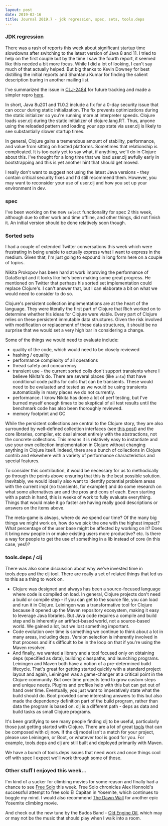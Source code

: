 ```yaml
---
layout: post
date: 2019-02-16
title: Journal 2019.7 - jdk regression, spec, sets, tools.deps
---
```


### JDK regression

There was a rash of reports this week about significant startup time slowdowns after switching to the latest version of Java 8 and 11. I tried to help on the first couple but by the time I saw the fourth report, it seemed like this needed a bit more focus. While I did a lot of looking, I can't say much of that actually helped. But big thanks to Kevin Downey for best distilling the initial reports and Shantanu Kumar for finding the salient description buring in another mailing list.

I've summarized the issue in [CLJ-2484](https://dev.clojure.org/jira/browse/CLJ-2484) for future tracking and made a simpler repro [here](https://github.com/puredanger/slow-user-load).

In short, Java 8u201 and 11.0.2 include a fix for a 0-day security issue that can occur during static initialization. The fix prevents optimizations during the static initializer so you're running more at interpreter speeds. Clojure loads user.clj during the static initializer of clojure.lang.RT. Thus, anyone using the reloaded pattern and loading your app state via user.clj is likely to see substantially slower startup times.

In general, Clojure gains a tremendous amount of stability, performance, and value from sitting on hosted platforms. Sometimes that relationship is complicated. It is too early yet to say what, if anything, we'll do in Clojure about this. I've thought for a long time that we load user.clj awfully early in bootstrapping and this is yet another hint that should get moved.

I really don't want to suggest not using the latest Java versions - they contain critical security fixes and I'd still recommend them. However, you may want to reconsider your use of user.clj and how you set up your environment in dev.

### spec

I've been working on the new `select` functionality for spec 2 this week, although due to other work and time offline, and other things, did not finish it. An initial version should be done relatively soon though.

### Sorted sets

I had a couple of extended Twitter conversations this week which were frustrating in being unable to actually express what I want to express in the medium. Given that, I'm just going to expound in long form here on a couple of topics.

Nikita Prokopov has been hard at work improving the performance of DataScript and it looks like he's been making some great progress. He mentioned on Twitter that perhaps his sorted set implementation could replace Clojure's. I can't answer that, but I can elaborate a bit on what we would need to consider to do so.

Clojure's persistent collection implementations are at the heart of the language. They were literally the first part of Clojure that Rich worked on to determine whether his ideas for Clojure were viable. Every part of Clojure relies on these persistent immutable data structures. Given the risk involved with modification or replacement of these data structures, it should be no surprise that we would set a very high bar in considering a change.

Some of the things we would need to evaluate include:

* quality of the code, which would need to be closely reviewed
* hashing / equality
* performance complexity of all operations
* thread safety and concurrency
* transient use - the current sorted colls don't support transients where I believe Nikita's do. There are several places (like `into`) that have conditional code paths for colls that can be transients. These would need to be evaluated and tested as we would be using transients automatically in many places we do not currently.
* performance. I know Nikita has done a lot of perf testing, but I've burned myself enough times to be skeptical of all test results until the benchmark code has also been thoroughly reviewed.
* memory footprint and GC

While the persistent collections are central to the Clojure story, they are also surrounded by well-defined collection interfaces (see [this post](http://insideclojure.org/2016/03/16/collections/)) and the core libraries, compiler, etc deal almost entirely with the abstractions, not the concrete collections. This means it is relatively easy to instantiate and use your own collection implementation in Clojure without changing anything in Clojure itself. Indeed, there are a bunch of collections in Clojure contrib and elsewhere with a variety of performance characteristics and special features.

To consider this contribution, it would be necessary for us to methodically go through the points above ensuring that this is the best possible solution. Inevitably, we would ideally also want to identify potential problem areas with the current impl (no transients, for example!) and do some research on what some alternatives are and the pros and cons of each. Even starting with a patch in hand, this is weeks of work to fully evaluate everything. Things that would make it go faster are having really good descriptions or answers on the items above.

The meta-game is always, where do we spend our time? Of the many big things we might work on, how do we pick the one with the highest impact? What percentage of the user base might be affected by working on it? Does it bring new people in or make existing users more productive? etc. Is there a way for people to get the use of something in a lib instead of core (in this case, yes!)?

### tools.deps / clj

There was also some discussion about why we've invested time in tools.deps and the clj tool. There are really a set of related things that led us to this as a thing to work on. 

* Clojure was designed and always has been a source-focused language where code is compiled on load. In general, Clojure projects don't need a build or compile step - if you can get to the source file, you can load and run it in Clojure. Leiningen was a transformative tool for Clojure because it opened up the Maven repository ecosystem, making it easy to leverage Java libraries. But Java code requires a compile and build step and is inherently an artifact-based world, not a source-based world. We gained a lot, but we lost something important.
* Code evolution over time is something we continue to think about a lot in many areas, including deps. Version selection is inherently involved in that process and it's difficult to be in the loop on that if you're using the Maven resolver.
* And finally, we wanted a library and a tool focused only on obtaining deps (specified as data), building classpaths, and launching programs. Leiningen and Maven both have a notion of a pre-determined build lifecycle. That's great for getting started quickly with a standard project layout and again, Leiningen was a game-changer at a critical point in the Clojure community. But over time projects tend to grow custom steps and unique needs. Plugins and profiles help with this but can get out of hand over time. Eventually, you just want to imperatively state what the build should do. Boot provided some interesting answers to this but also made the dependency definition part of the build program, rather than data the program is based on. clj is a different path - deps as data and build tasks as small Clojure programs.

It's been gratifying to see many people finding clj to be useful, particularly those just getting started with Clojure. There are a lot of great [tools](https://github.com/clojure/tools.deps.alpha/wiki/Tools) that can be composed with clj now. If the clj model isn't a match for your project, please use Leiningen, or Boot, or whatever tool is good for you. For example, tools.deps and clj are still built and deployed primarily with Maven.

We have a bunch of tools.deps issues that need work and once things cool off with spec I expect we'll work through some of those.

### Other stuff I enjoyed this week...

I'm kind of a sucker for climbing movies for some reason and finally had a chance to see [Free Solo](https://www.youtube.com/watch?v=A-FOZHniMWk) this week. Free Solo chronicles Alex Honnold's successful attempt to free solo El Capitan in Yosemite, which continues to boggle my mind. I would also recommend [The Dawn Wall](https://www.dawnwall-film.com/) for another epic Yosemite climbing movie.

And check out the new tune by the Budos Band - [Old Engine Oil](https://www.youtube.com/watch?v=cHWQ88ODtLQ), which may or may not be the music that should play when I walk into a room.
